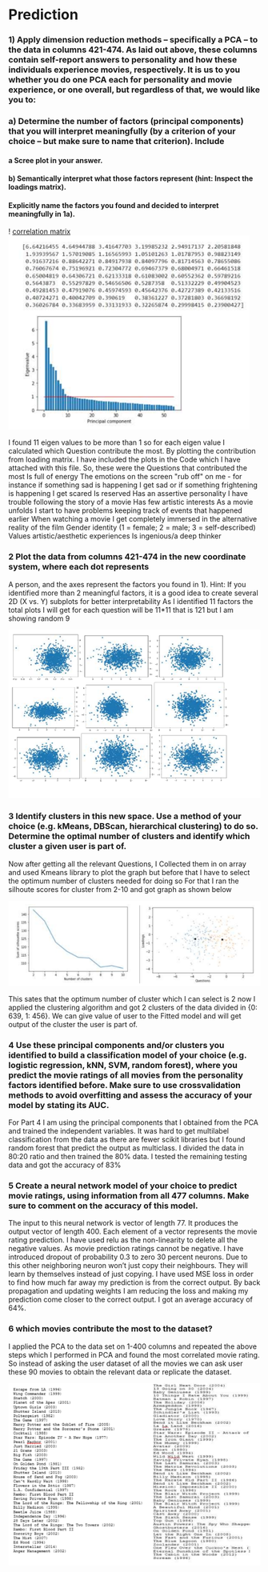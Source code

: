 
# Prediction

### 1) Apply dimension reduction methods – specifically a PCA – to the data in columns 421-474. As laid out above, these columns contain self-report answers to personality and how these individuals experience movies, respectively. It is us to you whether you do one PCA each for personality and movie experience, or one overall, but regardless of that, we would like you to:
### a) Determine the number of factors (principal components) that you will interpret meaningfully (by a criterion of your choice – but make sure to name that criterion). Include 
#### a Scree plot in your answer.
#### b) Semantically interpret what those factors represent (hint: Inspect the loadings matrix). 
#### Explicitly name the factors you found and decided to interpret meaningfully in 1a). 


! [correlation matrix](https://github.com/kewaljani/Data-Analyses-on-movie-ratings-/blob/main/Part%203/Sc/Correlation.PNG)  ![Spree Plot](https://github.com/kewaljani/Data-Analyses-on-movie-ratings-/blob/main/Part%203/Sc/1st.PNG)

I found 11 eigen values to be more than 1 so for each eigen value I calculated which Question
contribute the most. By plotting the contribution from loading matrix. I have included the plots in
the Code which I have attached with this file.
So, these were the Questions that contributed the most
Is full of energy
The emotions on the screen "rub off" on me - for instance if something sad is happening I get sad or if
something frightening is happening I get scared
Is reserved
Has an assertive personality
I have trouble following the story of a movie
Has few artistic interests
As a movie unfolds I start to have problems keeping track of events that happened earlier
When watching a movie I get completely immersed in the alternative reality of the film
Gender identity (1 = female; 2 = male; 3 = self-described)
Values artistic/aesthetic experiences
Is ingenious/a deep thinker

### 2 Plot the data from columns 421-474 in the new coordinate system, where each dot represents
A person, and the axes represent the factors you found in 1). Hint: If you identified more than 2 meaningful factors, it is a good idea to create several 2D (X vs. Y) subplots for better interpretability As I identified 11 factors the total plots I will get for each question will be 11*11 that is 121 but I am showing random 9

![subplots](https://github.com/kewaljani/Data-Analyses-on-movie-ratings-/blob/main/Part%203/Sc/2nd.PNG) 

### 3 Identify clusters in this new space. Use a method of your choice (e.g. kMeans, DBScan, hierarchical clustering) to do so. Determine the optimal number of clusters and identify which cluster a given user is part of.

Now after getting all the relevant Questions, I Collected them in on array and used Kmeans library to plot the graph but before that I have to select the optimum number of clusters needed for doing so For that I ran the silhoute scores for cluster from 2-10 and got graph as shown below 

![Sillhout score and K-means plot](https://github.com/kewaljani/Data-Analyses-on-movie-ratings-/blob/main/Part%203/Sc/3rd.PNG)

This sates that the optimum number of cluster which I can select is 2 now I applied the clustering algorithm and got 2 clusters of the data divided in {0: 639, 1: 456}. We can give value of user to the Fitted model and will get output of the cluster the user is part of.

### 4 Use these principal components and/or clusters you identified to build a classification model of your choice (e.g. logistic regression, kNN, SVM, random forest), where you predict the movie ratings of all movies from the personality factors identified before. Make sure to use crossvalidation methods to avoid overfitting and assess the accuracy of your model by stating its AUC.

For Part 4 I am using the principal components that I obtained from the PCA and trained the independent variables. It was hard to get multilabel classification from the data as there are fewer scikit libraries but I found random forest that predict the output as multiclass. I divided the data in 80:20 ratio and then trained the 80% data. I tested the remaining testing data and got the accuracy of 83%

### 5 Create a neural network model of your choice to predict movie ratings, using information from all 477 columns. Make sure to comment on the accuracy of this model.

The input to this neural network is vector of length 77. It produces the output vector of length 400. Each element of a vector represents the movie rating prediction. I have used relu as the non-linearity to delete all the negative values. As movie prediction ratings cannot be negative. I have introduced dropout of probability 0.3 to zero 30 percent neurons. Due to this other neighboring neuron won’t just copy their neighbours. They will learn by themselves instead of just copying. I have used MSE loss in order to find how much far away my prediction is from the correct output. By back propagation and updating weights I am reducing the loss and making my prediction come closer to the correct output. I got an average accuracy of 64%.

### 6  which movies contribute the most to the dataset?

I applied the PCA to the data set on 1-400 columns and repeated the above steps which I performed in PCA and found the most correlated movie rating. So instead of asking the user dataset of all the movies we can ask user these 90 movies to obtain the relevant data or replicate the dataset.

![Movie list](https://github.com/kewaljani/Data-Analyses-on-movie-ratings-/blob/main/Part%203/Sc/last.PNG)


